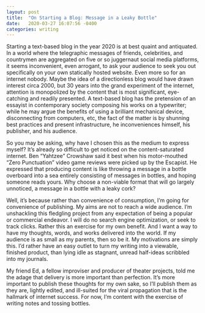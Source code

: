```yaml
---
layout: post
title:  "On Starting a Blog: Message in a Leaky Bottle"
date:   2020-03-27 16:07:56 -0400
categories: writing
---
```


Starting a text-based blog in the year 2020 is at best quaint and antiquated. In a world where the telegraphic messages of friends, celebrities, and countrymen are aggregated on five or so juggernaut social media platforms, it seems inconvenient, even arrogant, to ask your audience to seek you out specifically on your own statically hosted website. Even more so for an internet nobody. Maybe the idea of a directionless blog would have drawn interest circa 2000, but 30 years into the grand experiment of the internet, attention is monopolized by the content that is most significant, eye-catching and readily presented. A text-based blog has the pretension of an essayist in contemporary society composing his works on a typewriter; while he may argue the benefits of using a brilliant mechanical device, disconnecting from computers, etc, the fact of the matter is by shunning best practices and present infrastructure, he inconveniences himself, his publisher, and his audience. 

So you may be asking, why have I chosen this as the medium to express myself? It’s already so difficult to get noticed on the content-saturated internet. Ben “Yahtzee” Crowshaw said it best when his motor-mouthed “Zero Punctuation” video game reviews were picked up by the Escapist. He expressed that producing content is like throwing a message in a bottle overboard into a sea entirely consisting of messages in bottles, and hoping someone reads yours. Why choose a non-viable format that will go largely unnoticed, a message in a bottle with a leaky cork? 

Well, it’s because rather than convenience of consumption, I’m going for convenience of publishing. My aims are not to reach a wide audience. I’m unshackling this fledgling project from any expectation of being a popular or commercial endeavor. I will do no search engine optimization, or seek to track clicks. Rather this an exercise for my own benefit. And I want a way to have my thoughts, words, and works delivered into the world. If my audience is as small as my parents, then so be it. My motivations are simply this. I’d rather have an easy outlet to turn my writing into a viewable, finished product, than lying idle as stagnant, unread half-ideas scribbled into my journals.

My friend Ed, a fellow improviser and producer of theater projects, told me the adage that delivery is more important than perfection. It’s more important to publish these thoughts for my own sake, so I’ll publish them as they are, lightly edited, and ill-suited for the viral propagation that is the hallmark of internet success. For now, I’m content with the exercise of writing notes and tossing bottles. 
